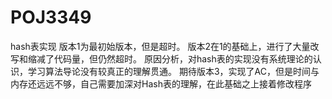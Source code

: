 # POJ3349
hash表实现
版本1为最初始版本，但是超时。
版本2在1的基础上，进行了大量改写和缩减了代码量，但仍然超时。
原因分析，对hash表的实现没有系统理论的认识，学习算法导论没有较真正的理解贯通。
期待版本3，实现了AC，但是时间与内存还远远不够，自己需要加深对Hash表的理解，在此基础之上接着修改程序

